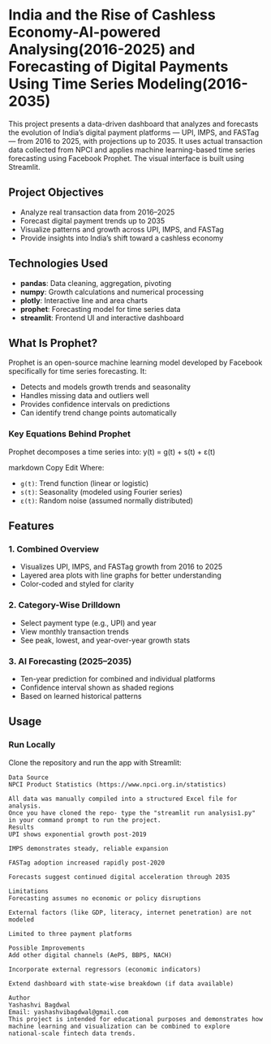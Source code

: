 # India and the Rise of Cashless Economy-AI-powered Analysing(2016-2025) and Forecasting of Digital Payments Using Time Series Modeling(2016-2035)

This project presents a data-driven dashboard that analyzes and forecasts the evolution of India’s digital payment platforms — UPI, IMPS, and FASTag — from 2016 to 2025, with projections up to 2035. It uses actual transaction data collected from NPCI and applies machine learning-based time series forecasting using Facebook Prophet. The visual interface is built using Streamlit.

## Project Objectives

- Analyze real transaction data from 2016–2025
- Forecast digital payment trends up to 2035
- Visualize patterns and growth across UPI, IMPS, and FASTag
- Provide insights into India’s shift toward a cashless economy

## Technologies Used

- **pandas**: Data cleaning, aggregation, pivoting
- **numpy**: Growth calculations and numerical processing
- **plotly**: Interactive line and area charts
- **prophet**: Forecasting model for time series data
- **streamlit**: Frontend UI and interactive dashboard

## What Is Prophet?

Prophet is an open-source machine learning model developed by Facebook specifically for time series forecasting. It:
- Detects and models growth trends and seasonality
- Handles missing data and outliers well
- Provides confidence intervals on predictions
- Can identify trend change points automatically

### Key Equations Behind Prophet

Prophet decomposes a time series into:
y(t) = g(t) + s(t) + ε(t)

markdown
Copy
Edit
Where:
- `g(t)`: Trend function (linear or logistic)
- `s(t)`: Seasonality (modeled using Fourier series)
- `ε(t)`: Random noise (assumed normally distributed)

## Features

### 1. Combined Overview

- Visualizes UPI, IMPS, and FASTag growth from 2016 to 2025
- Layered area plots with line graphs for better understanding
- Color-coded and styled for clarity

### 2. Category-Wise Drilldown

- Select payment type (e.g., UPI) and year
- View monthly transaction trends
- See peak, lowest, and year-over-year growth stats

### 3. AI Forecasting (2025–2035)

- Ten-year prediction for combined and individual platforms
- Confidence interval shown as shaded regions
- Based on learned historical patterns

## Usage

### Run Locally

Clone the repository and run the app with Streamlit:

```bas
Data Source
NPCI Product Statistics (https://www.npci.org.in/statistics)

All data was manually compiled into a structured Excel file for analysis.
Once you have cloned the repo- type the "streamlit run analysis1.py" in your command prompt to run the project.
Results
UPI shows exponential growth post-2019

IMPS demonstrates steady, reliable expansion

FASTag adoption increased rapidly post-2020

Forecasts suggest continued digital acceleration through 2035

Limitations
Forecasting assumes no economic or policy disruptions

External factors (like GDP, literacy, internet penetration) are not modeled

Limited to three payment platforms

Possible Improvements
Add other digital channels (AePS, BBPS, NACH)

Incorporate external regressors (economic indicators)

Extend dashboard with state-wise breakdown (if data available)

Author
Yashashvi Bagdwal
Email: yashashvibagdwal@gmail.com
This project is intended for educational purposes and demonstrates how machine learning and visualization can be combined to explore national-scale fintech data trends.


